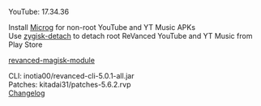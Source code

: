 YouTube: 17.34.36  

Install [Microg](https://github.com/ReVanced/GmsCore/releases) for non-root YouTube and YT Music APKs  
Use [zygisk-detach](https://github.com/j-hc/zygisk-detach) to detach root ReVanced YouTube and YT Music from Play Store  

[revanced-magisk-module](https://github.com/j-hc/revanced-magisk-module)
  
CLI: inotia00/revanced-cli-5.0.1-all.jar  
Patches: kitadai31/patches-5.6.2.rvp  
[Changelog](https://github.com/kitadai31/revanced-patches-android6-7/releases/tag/v5.6.2)  
